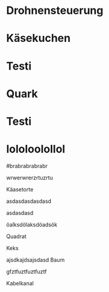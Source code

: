 # Drohnensteuerung

# Käsekuchen

# Testi 

# Quark
# Testi

# lololoolollol

#brabrabrabrabr

wrwerwrerzrtuzrtu

Käasetorte

asdasdasdasdasd

asdasdasd


öalksdölaksdöadsök

Quadrat

Keks


ajsdkajdsajsdasd
Baum

gfztfuztfuztfuztf

Kabelkanal